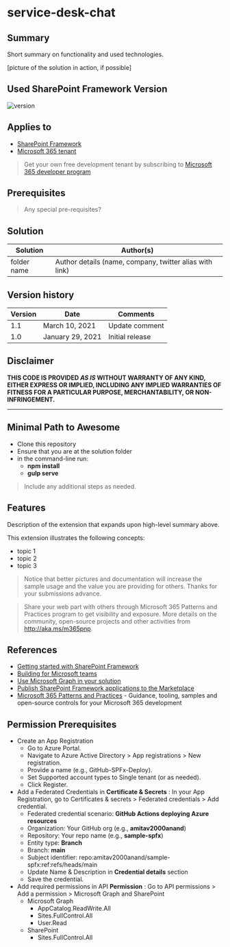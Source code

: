 # service-desk-chat

## Summary

Short summary on functionality and used technologies.

[picture of the solution in action, if possible]

## Used SharePoint Framework Version

![version](https://img.shields.io/badge/version-1.20.0-green.svg)

## Applies to

- [SharePoint Framework](https://aka.ms/spfx)
- [Microsoft 365 tenant](https://docs.microsoft.com/en-us/sharepoint/dev/spfx/set-up-your-developer-tenant)

> Get your own free development tenant by subscribing to [Microsoft 365 developer program](http://aka.ms/o365devprogram)

## Prerequisites

> Any special pre-requisites?

## Solution

| Solution    | Author(s)                                               |
| ----------- | ------------------------------------------------------- |
| folder name | Author details (name, company, twitter alias with link) |

## Version history

| Version | Date             | Comments        |
| ------- | ---------------- | --------------- |
| 1.1     | March 10, 2021   | Update comment  |
| 1.0     | January 29, 2021 | Initial release |

## Disclaimer

**THIS CODE IS PROVIDED _AS IS_ WITHOUT WARRANTY OF ANY KIND, EITHER EXPRESS OR IMPLIED, INCLUDING ANY IMPLIED WARRANTIES OF FITNESS FOR A PARTICULAR PURPOSE, MERCHANTABILITY, OR NON-INFRINGEMENT.**

---

## Minimal Path to Awesome

- Clone this repository
- Ensure that you are at the solution folder
- in the command-line run:
  - **npm install**
  - **gulp serve**

> Include any additional steps as needed.

## Features

Description of the extension that expands upon high-level summary above.

This extension illustrates the following concepts:

- topic 1
- topic 2
- topic 3

> Notice that better pictures and documentation will increase the sample usage and the value you are providing for others. Thanks for your submissions advance.

> Share your web part with others through Microsoft 365 Patterns and Practices program to get visibility and exposure. More details on the community, open-source projects and other activities from http://aka.ms/m365pnp.

## References

- [Getting started with SharePoint Framework](https://docs.microsoft.com/en-us/sharepoint/dev/spfx/set-up-your-developer-tenant)
- [Building for Microsoft teams](https://docs.microsoft.com/en-us/sharepoint/dev/spfx/build-for-teams-overview)
- [Use Microsoft Graph in your solution](https://docs.microsoft.com/en-us/sharepoint/dev/spfx/web-parts/get-started/using-microsoft-graph-apis)
- [Publish SharePoint Framework applications to the Marketplace](https://docs.microsoft.com/en-us/sharepoint/dev/spfx/publish-to-marketplace-overview)
- [Microsoft 365 Patterns and Practices](https://aka.ms/m365pnp) - Guidance, tooling, samples and open-source controls for your Microsoft 365 development

## Permission Prerequisites
- Create an App Registration
  - Go to Azure Portal.
  - Navigate to Azure Active Directory > App registrations > New registration.
  - Provide a name (e.g., GitHub-SPFx-Deploy).
  - Set Supported account types to Single tenant (or as needed).
  - Click Register.
- Add a Federated Credentials in **Certificate & Secrets** : In your App Registration, go to Certificates & secrets > Federated credentials > Add credential.
  - Federated credential scenario: **GitHub Actions deploying Azure resources**
  - Organization: Your GitHub org (e.g., **amitav2000anand**)
  - Repository: Your repo name (e.g., **sample-spfx**)
  - Entity type: **Branch**
  - Branch: **main** 
  - Subject identifier: repo:amitav2000anand/sample-spfx:ref:refs/heads/main
  - Update Name & Description in **Credential details** section
  - Save the credential.
- Add required permissions in API **Permission** : Go to API permissions > Add a permission > Microsoft Graph and SharePoint
  - Microsoft Graph
    - AppCatalog.ReadWrite.All
    - Sites.FullControl.All
    - User.Read
  - SharePoint
    - Sites.FullControl.All
